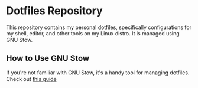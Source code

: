 # Dotfiles Repository

This repository contains my personal dotfiles, specifically configurations for my shell, editor, and other tools on my Linux distro. It is managed using GNU Stow.

## How to Use GNU Stow

If you're not familiar with GNU Stow, it's a handy tool for managing dotfiles. Check out [this guide](https://alexpearce.me/2016/02/managing-dotfiles-with-stow/)

